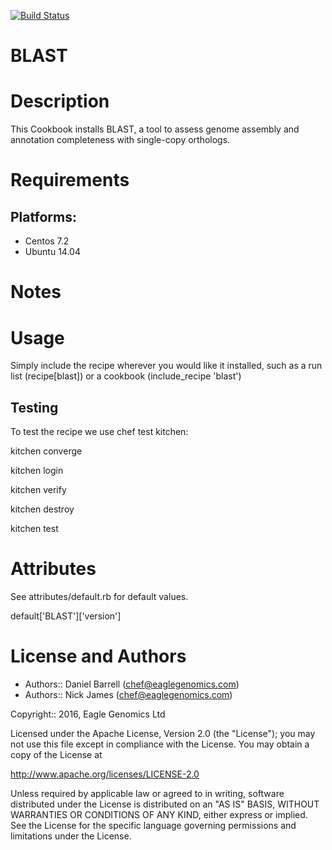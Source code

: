 [![Build Status](https://travis-ci.org/EagleGenomics-cookbooks/blast.svg?branch=master)](https://travis-ci.org/EagleGenomics-cookbooks/blast)


# BLAST

Description
===========
This Cookbook installs BLAST, a tool to assess genome assembly and annotation completeness with single-copy orthologs.

Requirements
============

## Platforms:

* Centos 7.2
* Ubuntu 14.04

Notes
=====

Usage
=====
Simply include the recipe wherever you would like it installed, such as a run list (recipe[blast]) or a cookbook (include_recipe 'blast')


## Testing
To test the recipe we use chef test kitchen:

kitchen converge

kitchen login

kitchen verify

kitchen destroy

kitchen test

Attributes
==========
See attributes/default.rb for default values.

default['BLAST']['version']

License and Authors
===================

* Authors:: Daniel Barrell (<chef@eaglegenomics.com>)
* Authors:: Nick James  (<chef@eaglegenomics.com>)

Copyright:: 2016, Eagle Genomics Ltd

Licensed under the Apache License, Version 2.0 (the "License");
you may not use this file except in compliance with the License.
You may obtain a copy of the License at

http://www.apache.org/licenses/LICENSE-2.0

Unless required by applicable law or agreed to in writing, software
distributed under the License is distributed on an "AS IS" BASIS,
WITHOUT WARRANTIES OR CONDITIONS OF ANY KIND, either express or implied.
See the License for the specific language governing permissions and
limitations under the License.

